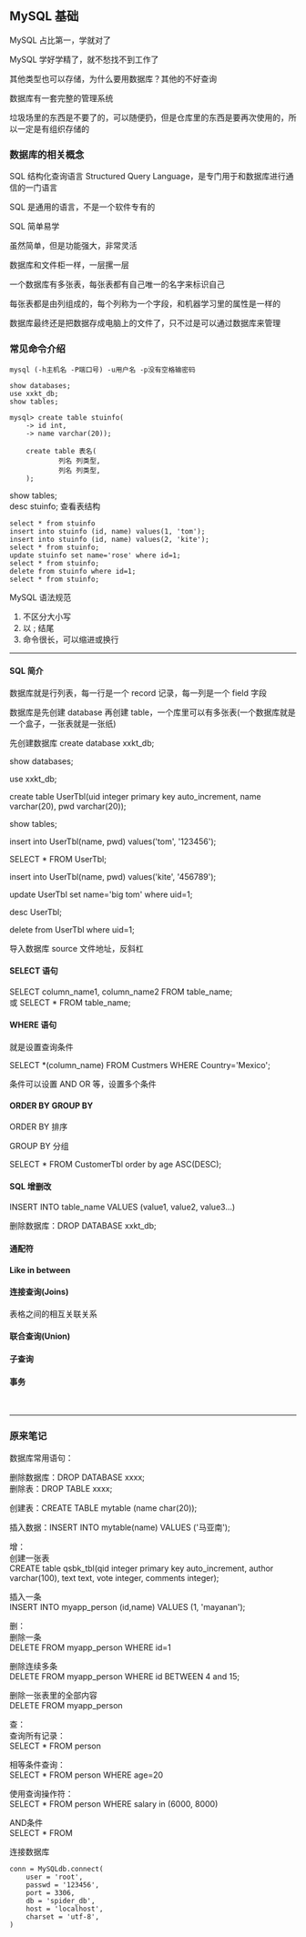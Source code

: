 
## MySQL 基础  

MySQL 占比第一，学就对了  

MySQL 学好学精了，就不愁找不到工作了  

其他类型也可以存储，为什么要用数据库？其他的不好查询  

数据库有一套完整的管理系统  

垃圾场里的东西是不要了的，可以随便扔，但是仓库里的东西是要再次使用的，所以一定是有组织存储的  

### 数据库的相关概念

SQL 结构化查询语言 Structured Query Language，是专门用于和数据库进行通信的一门语言  

SQL 是通用的语言，不是一个软件专有的  

SQL 简单易学  

虽然简单，但是功能强大，非常灵活  

数据库和文件柜一样，一层摞一层  


一个数据库有多张表，每张表都有自己唯一的名字来标识自己  

每张表都是由列组成的，每个列称为一个字段，和机器学习里的属性是一样的  

数据库最终还是把数据存成电脑上的文件了，只不过是可以通过数据库来管理  

### 常见命令介绍

`mysql (-h主机名 -P端口号) -u用户名 -p没有空格输密码`  

`show databases;`  
`use xxkt_db;`  
`show tables;`  

    mysql> create table stuinfo(
        -> id int,
        -> name varchar(20));
        
        create table 表名(
                列名 列类型, 
                列名 列类型, 
        );    


show tables;  
desc stuinfo; 查看表结构  

    select * from stuinfo
    insert into stuinfo (id, name) values(1, 'tom');  
    insert into stuinfo (id, name) values(2, 'kite');
    select * from stuinfo;
    update stuinfo set name='rose' where id=1;
    select * from stuinfo;
    delete from stuinfo where id=1;
    select * from stuinfo;

MySQL 语法规范  
1. 不区分大小写
2. 以 ; 结尾  
3. 命令很长，可以缩进或换行  








*** 


#### SQL 简介  

数据库就是行列表，每一行是一个 record 记录，每一列是一个 field 字段  


数据库是先创建 database 再创建 table，一个库里可以有多张表(一个数据库就是一个盒子，一张表就是一张纸)  

先创建数据库 create database xxkt_db;  

show databases;  

use xxkt_db;  

create table UserTbl(uid integer primary key auto_increment, name varchar(20), pwd varchar(20));  

show tables;  

insert into UserTbl(name, pwd) values('tom', '123456');  

SELECT * FROM UserTbl;  

insert into UserTbl(name, pwd) values('kite', '456789');  

update UserTbl set name='big tom' where uid=1;  

desc UserTbl;  

delete from UserTbl where uid=1;  

导入数据库 source 文件地址，反斜杠  

#### SELECT 语句  

SELECT column_name1, column_name2 FROM table_name;  
或
SELECT * FROM table_name;  

#### WHERE 语句  

就是设置查询条件  

SELECT \*(column_name) FROM Custmers WHERE Country='Mexico';  

条件可以设置 AND OR 等，设置多个条件  

#### ORDER BY GROUP BY  

ORDER BY 排序  

GROUP BY 分组  

SELECT * FROM CustomerTbl order by age ASC(DESC);  

#### SQL 增删改  

INSERT INTO table_name VALUES (value1, value2, value3...)  

删除数据库：DROP DATABASE xxkt_db;   

#### 通配符  

#### Like in between  

#### 连接查询(Joins)  

表格之间的相互关联关系  

#### 联合查询(Union)

#### 子查询  

#### 事务  


<br>  

*** 

### 原来笔记  

数据库常用语句：  

删除数据库：DROP DATABASE xxxx;  
删除表：DROP TABLE xxxx;  

创建表：CREATE TABLE mytable (name char(20));  

插入数据：INSERT INTO mytable(name) VALUES ('马亚南');  


增：  
创建一张表  
CREATE table qsbk_tbl(qid integer primary key auto_increment, author varchar(100), text text, vote integer, comments integer);  

插入一条  
INSERT INTO myapp_person (id,name) VALUES (1, 'mayanan');  


删：  
删除一条  
DELETE FROM myapp_person WHERE id=1  

删除连续多条  
DELETE FROM myapp_person WHERE id BETWEEN 4 and 15;  

删除一张表里的全部内容  
DELETE FROM myapp_person  


查：  
查询所有记录：  
SELECT * FROM person  

相等条件查询：  
SELECT * FROM person WHERE age=20   

使用查询操作符：  
SELECT * FROM person WHERE salary in (6000, 8000)   

AND条件  
SELECT * FROM   

连接数据库  

    conn = MySQLdb.connect(  
        user = 'root',  
        passwd = '123456',  
        port = 3306,  
        db = 'spider_db',  
        host = 'localhost',  
        charset = 'utf-8',  
    )  


